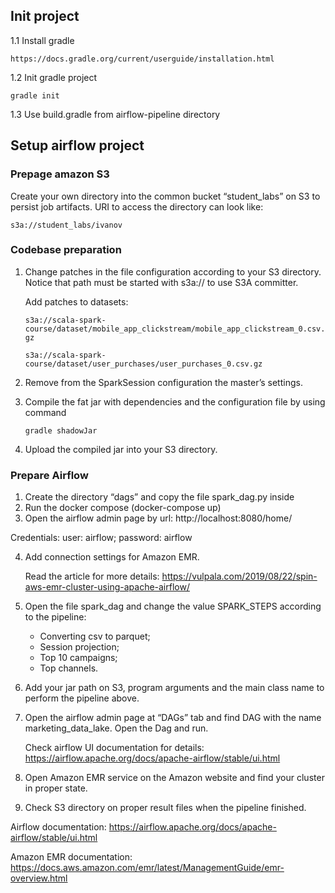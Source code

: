 ## Init project

1.1 Install gradle
    
    https://docs.gradle.org/current/userguide/installation.html
    
1.2 Init gradle project


    gradle init

    
1.3 Use build.gradle from airflow-pipeline directory


## Setup airflow project

### Prepage amazon S3

Create your own directory into the common bucket “student_labs” on S3 to persist job artifacts.
URI to access the directory can look like:

```s3a://student_labs/ivanov```

### Codebase preparation

1. Change patches in the file configuration according to your S3 directory. Notice that path must be started with s3a:// to use S3A committer.

   Add patches to datasets:

   ```s3a://scala-spark-course/dataset/mobile_app_clickstream/mobile_app_clickstream_0.csv.gz```
   
   ```s3a://scala-spark-course/dataset/user_purchases/user_purchases_0.csv.gz``` 


2. Remove from the SparkSession configuration the master’s settings.

3. Compile the fat jar with dependencies and the configuration file by using command

   ```gradle shadowJar```

4. Upload the compiled jar into your S3 directory.

### Prepare Airflow

1. Create the directory “dags” and copy the file spark_dag.py inside
2. Run the docker compose (docker-compose up)
3. Open the airflow admin page by url: http://localhost:8080/home/

Credentials: user: airflow; password: airflow

4. Add connection settings for Amazon EMR.

      Read the article for more details: https://vulpala.com/2019/08/22/spin-aws-emr-cluster-using-apache-airflow/

5. Open the file spark_dag and change the value SPARK_STEPS according to the pipeline:
   * Converting csv to parquet;
   * Session projection;
   * Top 10 campaigns;
   * Top channels.

6. Add your jar path on S3, program arguments and the main class name to perform the pipeline above.

7. Open the airflow admin page at “DAGs” tab and find DAG with the name marketing_data_lake. Open the Dag and run.

   Check airflow UI documentation for details:  
   https://airflow.apache.org/docs/apache-airflow/stable/ui.html

9. Open Amazon EMR service on the Amazon website and find your cluster in proper state.
10. Check S3 directory on proper result files when the pipeline finished.

Airflow documentation:
https://airflow.apache.org/docs/apache-airflow/stable/ui.html


Amazon EMR documentation:
https://docs.aws.amazon.com/emr/latest/ManagementGuide/emr-overview.html


